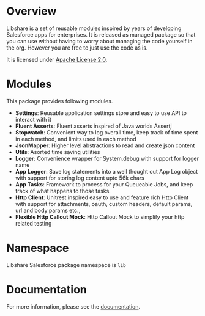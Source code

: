 Overview
==
Libshare is a set of reusable modules inspired by years of developing Salesforce apps for enterprises. It is released as managed package so that you can use without having to worry about managing the code yourself in the org. However you are free to just use the code as is.

It is licensed under [Apache License 2.0](https://tldrlegal.com/license/apache-license-2.0-(apache-2.0)).

Modules
==

This package provides following modules.

* **Settings**: Reusable application settings store and easy to use API to interact with it
* **Fluent Asserts**: Fluent asserts inspired of Java worlds Assertj
* **Stopwatch**: Convenient way to log overall time, keep track of time spent in each method, and limits used in each method
* **JsonMapper**: Higher level abstractions to read and create json content
* **Utils**: Asorted time saving utilities
* **Logger**: Convenience wrapper for System.debug with support for logger name
* **App Logger**: Save log statements into a well thought out App Log object with support for storing log content upto 56k chars
* **App Tasks**: Framework to process for your Queueable Jobs, and keep track of what happens to those tasks.
* **Http Client**: Unitrest inspired easy to use and feature rich Http Client with support for attachments, oauth, custom headers, default params, url and body params etc.,
* **Flexible Http Callout Mock**: Http Callout Mock to simplify your http related testing

Namespace
==
Libshare Salesforce package namespace is `lib`

Documentation
==
For more information, please see the [documentation](https://www.datasert.com/products/libshare/docs).